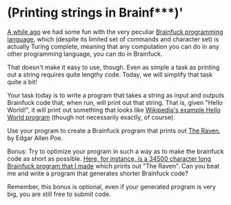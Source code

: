 # (Printing strings in Brainf***)'
<div class="md"><p><a href="http://www.reddit.com/r/dailyprogrammer/comments/ti5ji/5112012_challenge_51_intermediate/">A while ago</a> we had some fun with the very peculiar <a href="http://en.wikipedia.org/wiki/Brainfuck">Brainfuck programming language</a>, which (despite its limited set of commands and character set) is actually Turing complete, meaning that any computation you can do in any other programming language, you can do in Brainfuck.</p>
<p>That doesn't make it easy to use, though. Even as simple a task as printing out a string requires quite lengthy code. Today, we will simplify that task quite a bit!</p>
<p>Your task today is to write a program that takes a string as input and outputs Brainfuck code that, when run, will print out that string. That is, given "Hello World!", it will print out something that looks like <a href="http://en.wikipedia.org/wiki/Brainfuck#Hello_World.21">Wikipedia's example Hello World program</a> (though not necessarily exactly, of course). </p>
<p>Use your program to create a Brainfuck program that prints out <a href="http://pastebin.com/v8AbQRFv">The Raven</a>, by Edgar Allen Poe.</p>
<p>Bonus: Try to optimize your program in such a way as to make the brainfuck code as short as possible. <a href="http://pastebin.com/Jdmrf4hM">Here, for instance, is a 34500 character long Brainfuck program that I made</a> which prints out "The Raven". Can you beat me and write a program that generates shorter Brainfuck code? </p>
<p>Remember, this bonus is optional, even if your generated program is very big, you are still free to submit code. </p>
</div>
